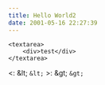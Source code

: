 ```yaml
---
title: Hello World2
date: 2001-05-16 22:27:39
---
```


```
<textarea>
    <div>test</div>
</textarea>
```

<: \&lt; `&lt;`
\>: \&gt; `&gt;`
